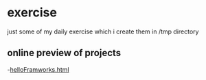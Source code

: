 # exercise
just some of my daily exercise which i create them in /tmp directory
<br>
## online preview of projects
-[helloFramworks.html](https://codepen.io/alirezainjast/pen/RwPgdKe)
